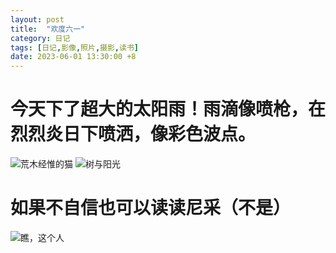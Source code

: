 ```yaml
---
layout: post
title:  "欢度六一"
category: 日记
tags: [日记,影像,照片,摄影,读书]
date: 2023-06-01 13:30:00 +8
---
```

# 今天下了超大的太阳雨！雨滴像喷枪，在烈烈炎日下喷洒，像彩色波点。
<image src="https://i.hd-r.cn/69f03f81b1adf735473f8be6154ec208.jpg" alt="荒木经惟的猫" width=" ">
<image src="https://i.hd-r.cn/d4285267126b7b600aded1a9e935c2a0.jpg" alt="树与阳光" width=" ">


# 如果不自信也可以读读尼采（不是）

<image src="https://i.hd-r.cn/c1d0aeb6ec264eac16bc29969b81f202.jpg" alt="瞧，这个人" width=" ">